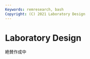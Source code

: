 ```yaml
---
Keywords: remresearch, bash
Copyright: (C) 2021 Laboratory Design
---
```


# Laboratory Design

絶賛作成中
